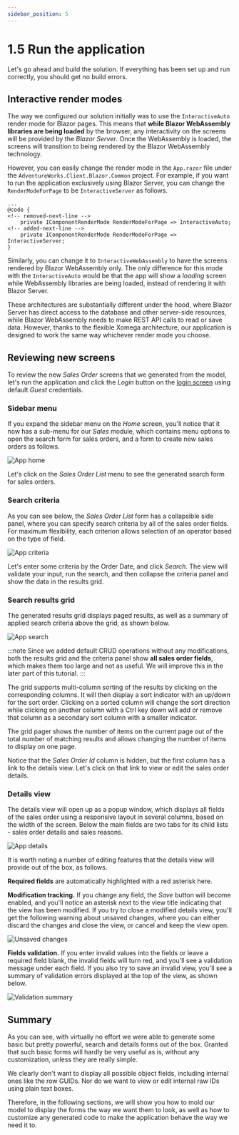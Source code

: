 ```yaml
---
sidebar_position: 5
---
```


# 1.5 Run the application

Let's go ahead and build the solution. If everything has been set up and run correctly, you should get no build errors.

## Interactive render modes

The way we configured our solution initially was to use the `InteractiveAuto` render mode for Blazor pages. This means that **while Blazor WebAssembly libraries are being loaded** by the browser, any interactivity on the screens will be provided by the *Blazor Server*. Once the WebAssembly is loaded, the screens will transition to being rendered by the Blazor WebAssembly technology.

However, you can easily change the render mode in the `App.razor` file under the `AdventureWorks.Client.Blazor.Common` project. For example, if you want to run the application exclusively using Blazor Server, you can change the `RenderModeForPage` to be `InteractiveServer` as follows.

```razor title='App.razor'
...
@code {
<!-- removed-next-line -->
    private IComponentRenderMode RenderModeForPage => InteractiveAuto;
<!-- added-next-line -->
    private IComponentRenderMode RenderModeForPage => InteractiveServer;
}
```

Similarly, you can change it to `InteractiveWebAssembly` to have the screens rendered by Blazor WebAssembly only. The only difference for this mode with the `InteractiveAuto` would be that the app will show a *loading* screen while WebAssembly libraries are being loaded, instead of rendering it with Blazor Server.

These architectures are substantially different under the hood, where Blazor Server has direct access to the database and other server-side resources, while Blazor WebAssembly needs to make REST API calls to read or save data. However, thanks to the flexible Xomega architecture, our application is designed to work the same way whichever render mode you choose.

## Reviewing new screens

To review the new *Sales Order* screens that we generated from the model, let's run the application and click the *Login* button on the [login screen](create#review-the-empty-application) using default *Guest* credentials.

### Sidebar menu

If you expand the sidebar menu on the *Home* screen, you'll notice that it now has a sub-menu for our *Sales* module, which contains menu options to open the search form for sales orders, and a form to create new sales orders as follows.

![App home](img5/app-home.png)

Let's click on the *Sales Order List* menu to see the generated search form for sales orders.

### Search criteria

As you can see below, the *Sales Order List* form has a collapsible side panel, where you can specify search criteria by all of the sales order fields. For maximum flexibility, each criterion allows selection of an operator based on the type of field.

![App criteria](img5/app-criteria.png)

Let's enter some criteria by the Order Date, and click *Search*. The view will validate your input, run the search, and then collapse the criteria panel and show the data in the results grid.

### Search results grid

The generated results grid displays paged results, as well as a summary of applied search criteria above the grid, as shown below.

![App search](img5/app-search.png)

:::note
Since we added default CRUD operations without any modifications, both the results grid and the criteria panel show **all sales order fields**, which makes them too large and not as useful. We will improve this in the later part of this tutorial.
:::

The grid supports multi-column sorting of the results by clicking on the corresponding columns. It will then display a sort indicator with an up/down for the sort order. Clicking on a sorted column will change the sort direction while clicking on another column with a Ctrl key down will add or remove that column as a secondary sort column with a smaller indicator.

The grid pager shows the number of items on the current page out of the total number of matching results and allows changing the number of items to display on one page.

Notice that the *Sales Order Id* column is hidden, but the first column has a link to the details view. Let's click on that link to view or edit the sales order details.

### Details view 

The details view will open up as a popup window, which displays all fields of the sales order using a responsive layout in several columns, based on the width of the screen. Below the main fields are two tabs for its child lists - sales order details and sales reasons.

![App details](img5/app-details.png)

It is worth noting a number of editing features that the details view will provide out of the box, as follows.

**Required fields** are automatically highlighted with a red asterisk here.

**Modification tracking.** If you change any field, the *Save* button will become enabled, and you'll notice an asterisk next to the view title indicating that the view has been modified. If you try to close a modified details view, you'll get the following warning about unsaved changes, where you can either discard the changes and close the view, or cancel and keep the view open.

![Unsaved changes](img5/unsaved-changes.png)

**Fields validation.** If you enter invalid values into the fields or leave a required field blank, the invalid fields will turn red, and you'll see a validation message under each field. If you also try to save an invalid view, you'll see a summary of validation errors displayed at the top of the view, as shown below.

![Validation summary](img5/validation-summary.png)

## Summary

As you can see, with virtually no effort we were able to generate some basic but pretty powerful, search and details forms out of the box. Granted that such basic forms will hardly be very useful as is, without any customization, unless they are really simple.

We clearly don't want to display all possible object fields, including internal ones like the row GUIDs. Nor do we want to view or edit internal raw IDs using plain text boxes.

Therefore, in the following sections, we will show you how to mold our model to display the forms the way we want them to look, as well as how to customize any generated code to make the application behave the way we need it to.
